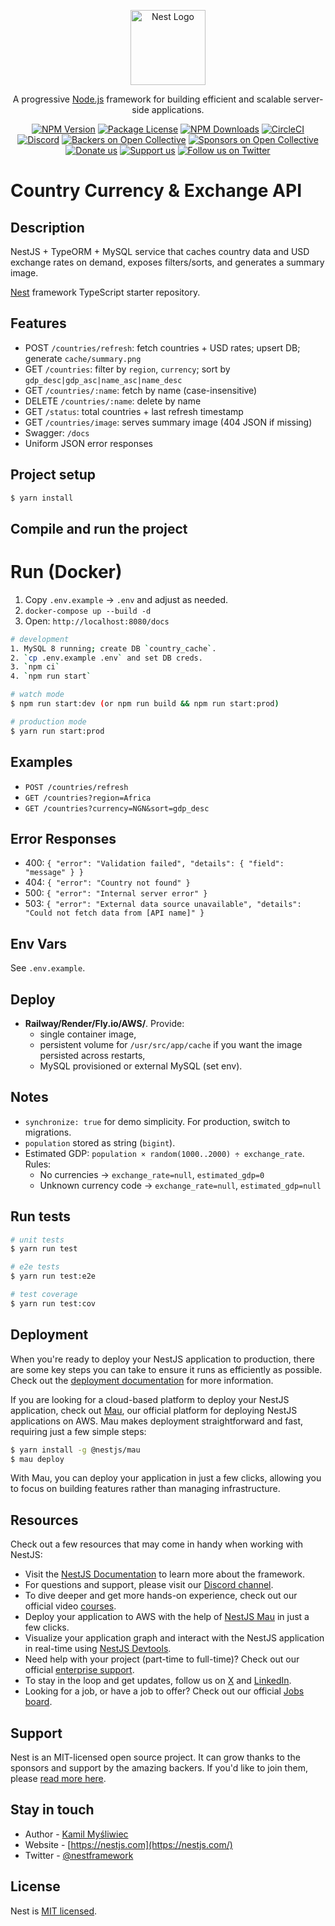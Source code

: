 <p align="center">
  <a href="http://nestjs.com/" target="blank"><img src="https://nestjs.com/img/logo-small.svg" width="120" alt="Nest Logo" /></a>
</p>

[circleci-image]: https://img.shields.io/circleci/build/github/nestjs/nest/master?token=abc123def456
[circleci-url]: https://circleci.com/gh/nestjs/nest

  <p align="center">A progressive <a href="http://nodejs.org" target="_blank">Node.js</a> framework for building efficient and scalable server-side applications.</p>
    <p align="center">
<a href="https://www.npmjs.com/~nestjscore" target="_blank"><img src="https://img.shields.io/npm/v/@nestjs/core.svg" alt="NPM Version" /></a>
<a href="https://www.npmjs.com/~nestjscore" target="_blank"><img src="https://img.shields.io/npm/l/@nestjs/core.svg" alt="Package License" /></a>
<a href="https://www.npmjs.com/~nestjscore" target="_blank"><img src="https://img.shields.io/npm/dm/@nestjs/common.svg" alt="NPM Downloads" /></a>
<a href="https://circleci.com/gh/nestjs/nest" target="_blank"><img src="https://img.shields.io/circleci/build/github/nestjs/nest/master" alt="CircleCI" /></a>
<a href="https://discord.gg/G7Qnnhy" target="_blank"><img src="https://img.shields.io/badge/discord-online-brightgreen.svg" alt="Discord"/></a>
<a href="https://opencollective.com/nest#backer" target="_blank"><img src="https://opencollective.com/nest/backers/badge.svg" alt="Backers on Open Collective" /></a>
<a href="https://opencollective.com/nest#sponsor" target="_blank"><img src="https://opencollective.com/nest/sponsors/badge.svg" alt="Sponsors on Open Collective" /></a>
  <a href="https://paypal.me/kamilmysliwiec" target="_blank"><img src="https://img.shields.io/badge/Donate-PayPal-ff3f59.svg" alt="Donate us"/></a>
    <a href="https://opencollective.com/nest#sponsor"  target="_blank"><img src="https://img.shields.io/badge/Support%20us-Open%20Collective-41B883.svg" alt="Support us"></a>
  <a href="https://twitter.com/nestframework" target="_blank"><img src="https://img.shields.io/twitter/follow/nestframework.svg?style=social&label=Follow" alt="Follow us on Twitter"></a>
</p>
  <!--[![Backers on Open Collective](https://opencollective.com/nest/backers/badge.svg)](https://opencollective.com/nest#backer)
  [![Sponsors on Open Collective](https://opencollective.com/nest/sponsors/badge.svg)](https://opencollective.com/nest#sponsor)-->

# Country Currency & Exchange API

## Description

NestJS + TypeORM + MySQL service that caches country data and USD exchange rates on demand, exposes filters/sorts, and generates a summary image.

[Nest](https://github.com/nestjs/nest) framework TypeScript starter repository.

## Features

- POST `/countries/refresh`: fetch countries + USD rates; upsert DB; generate `cache/summary.png`
- GET `/countries`: filter by `region`, `currency`; sort by `gdp_desc|gdp_asc|name_asc|name_desc`
- GET `/countries/:name`: fetch by name (case-insensitive)
- DELETE `/countries/:name`: delete by name
- GET `/status`: total countries + last refresh timestamp
- GET `/countries/image`: serves summary image (404 JSON if missing)
- Swagger: `/docs`
- Uniform JSON error responses

## Project setup

```bash
$ yarn install
```

## Compile and run the project

# Run (Docker)

1. Copy `.env.example` → `.env` and adjust as needed.
2. `docker-compose up --build -d`
3. Open: `http://localhost:8080/docs`

```bash
# development
1. MySQL 8 running; create DB `country_cache`.
2. `cp .env.example .env` and set DB creds.
3. `npm ci`
4. `npm run start`

# watch mode
$ npm run start:dev (or npm run build && npm run start:prod)

# production mode
$ yarn run start:prod
```

## Examples

- `POST /countries/refresh`
- `GET /countries?region=Africa`
- `GET /countries?currency=NGN&sort=gdp_desc`

## Error Responses

- 400: `{ "error": "Validation failed", "details": { "field": "message" } }`
- 404: `{ "error": "Country not found" }`
- 500: `{ "error": "Internal server error" }`
- 503: `{ "error": "External data source unavailable", "details": "Could not fetch data from [API name]" }`

## Env Vars

See `.env.example`.

## Deploy

- **Railway/Render/Fly.io/AWS/**. Provide:
  - single container image,
  - persistent volume for `/usr/src/app/cache` if you want the image persisted across restarts,
  - MySQL provisioned or external MySQL (set env).

## Notes

- `synchronize: true` for demo simplicity. For production, switch to migrations.
- `population` stored as string (`bigint`).
- Estimated GDP: `population × random(1000..2000) ÷ exchange_rate`. Rules:
  - No currencies → `exchange_rate=null`, `estimated_gdp=0`
  - Unknown currency code → `exchange_rate=null`, `estimated_gdp=null`

## Run tests

```bash
# unit tests
$ yarn run test

# e2e tests
$ yarn run test:e2e

# test coverage
$ yarn run test:cov
```

## Deployment

When you're ready to deploy your NestJS application to production, there are some key steps you can take to ensure it runs as efficiently as possible. Check out the [deployment documentation](https://docs.nestjs.com/deployment) for more information.

If you are looking for a cloud-based platform to deploy your NestJS application, check out [Mau](https://mau.nestjs.com), our official platform for deploying NestJS applications on AWS. Mau makes deployment straightforward and fast, requiring just a few simple steps:

```bash
$ yarn install -g @nestjs/mau
$ mau deploy
```

With Mau, you can deploy your application in just a few clicks, allowing you to focus on building features rather than managing infrastructure.

## Resources

Check out a few resources that may come in handy when working with NestJS:

- Visit the [NestJS Documentation](https://docs.nestjs.com) to learn more about the framework.
- For questions and support, please visit our [Discord channel](https://discord.gg/G7Qnnhy).
- To dive deeper and get more hands-on experience, check out our official video [courses](https://courses.nestjs.com/).
- Deploy your application to AWS with the help of [NestJS Mau](https://mau.nestjs.com) in just a few clicks.
- Visualize your application graph and interact with the NestJS application in real-time using [NestJS Devtools](https://devtools.nestjs.com).
- Need help with your project (part-time to full-time)? Check out our official [enterprise support](https://enterprise.nestjs.com).
- To stay in the loop and get updates, follow us on [X](https://x.com/nestframework) and [LinkedIn](https://linkedin.com/company/nestjs).
- Looking for a job, or have a job to offer? Check out our official [Jobs board](https://jobs.nestjs.com).

## Support

Nest is an MIT-licensed open source project. It can grow thanks to the sponsors and support by the amazing backers. If you'd like to join them, please [read more here](https://docs.nestjs.com/support).

## Stay in touch

- Author - [Kamil Myśliwiec](https://twitter.com/kammysliwiec)
- Website - [https://nestjs.com](https://nestjs.com/)
- Twitter - [@nestframework](https://twitter.com/nestframework)

## License

Nest is [MIT licensed](https://github.com/nestjs/nest/blob/master/LICENSE).

